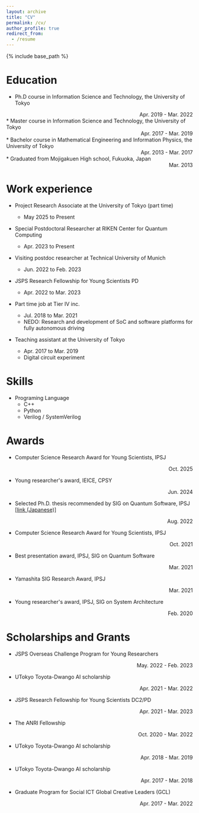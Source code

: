 ```yaml
---
layout: archive
title: "CV"
permalink: /cv/
author_profile: true
redirect_from:
  - /resume
---
```


{% include base_path %}

Education
======
* Ph.D course in Information Science and Technology, the University of Tokyo
 <div style="text-align: right;">Apr. 2019 - Mar. 2022</div>
* Master course in Information Science and Technology, the University of Tokyo
 <div style="text-align: right;">Apr. 2017 - Mar. 2019</div>
* Bachelor course in Mathematical Engineering and Information Physics, the University of Tokyo
<div style="text-align: right;">Apr. 2013 - Mar. 2017</div>
* Graduated from Mojigakuen High school, Fukuoka, Japan
<div style="text-align: right;"> Mar. 2013</div>

Work experience
======
* Project Research Associate at the University of Tokyo (part time)
  * May 2025 to Present

* Special Postdoctoral Researcher at RIKEN Center for Quantum Computing
  * Apr. 2023 to Present

* Visiting postdoc researcher at Technical University of Munich
  * Jun. 2022 to Feb. 2023

* JSPS Research Fellowship for Young Scientists PD
	* Apr. 2022 to Mar. 2023

* Part time job at Tier IV inc.
  * Jul. 2018 to Mar. 2021
  * NEDO: Research and development of SoC and software platforms for fully autonomous driving

* Teaching assistant at the University of Tokyo
  * Apr. 2017 to Mar. 2019
  * Digital circuit experiment


Skills
======
* Programing Language
  * C++
  * Python
  * Verilog / SystemVerilog

<!--
Publications
======

See
  <ul>{% for post in site.publications %}
    {% include archive-single-cv.html %}
  {% endfor %}</ul>
-->

Awards
======
* Computer Science Research Award for Young Scientists, IPSJ
<div style="text-align: right;"> Oct. 2025</div>

* Young researcher's award, IEICE, CPSY
<div style="text-align: right;"> Jun. 2024</div>

* Selected Ph.D. thesis recommended by SIG on Quantum Software, IPSJ [[link (Japanese)]](https://note.com/ipsj/n/n958c8664093f)
<div style="text-align: right;"> Aug. 2022</div>

* Computer Science Research Award for Young Scientists, IPSJ
<div style="text-align: right;"> Oct. 2021</div>

* Best presentation award, IPSJ, SIG on Quantum Software
<div style="text-align: right;"> Mar. 2021</div>

* Yamashita SIG Research Award, IPSJ
<div style="text-align: right;"> Mar. 2021</div>

* Young researcher's award, IPSJ, SIG on System Architecture
<div style="text-align: right;"> Feb. 2020</div>

Scholarships and Grants
======
* JSPS Overseas Challenge Program for Young Researchers
<div style="text-align: right;">May. 2022 - Feb. 2023</div>

* UTokyo Toyota-Dwango AI scholarship
<div style="text-align: right;">Apr. 2021 - Mar. 2022</div>

* JSPS Research Fellowship for Young Scientists DC2/PD
<div style="text-align: right;">Apr. 2021 - Mar. 2023</div>

* The ANRI Fellowship
<div style="text-align: right;">Oct. 2020 - Mar. 2022 </div>

* UTokyo Toyota-Dwango AI scholarship
<div style="text-align: right;">Apr. 2018 - Mar. 2019</div>

* UTokyo Toyota-Dwango AI scholarship
<div style="text-align: right;">Apr. 2017 - Mar. 2018</div>

* Graduate Program for Social ICT Global Creative Leaders (GCL)
 <div style="text-align: right;">Apr. 2017 - Mar. 2022</div>

